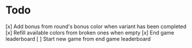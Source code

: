 # Todo

[x] Add bonus from round's bonus color when variant has been completed
[x] Refill available colors from broken ones when empty
[x] End game leaderboard
[ ] Start new game from end game leaderboard